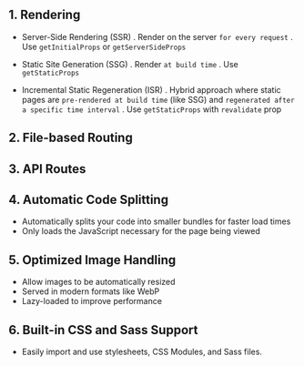 ## 1. Rendering

- Server-Side Rendering (SSR)
  . Render on the server `for every request`
  . Use `getInitialProps` or `getServerSideProps`

- Static Site Generation (SSG)
  . Render `at build time`
  . Use `getStaticProps`

- Incremental Static Regeneration (ISR)
  . Hybrid approach where static pages are `pre-rendered at build time` (like SSG) and
  `regenerated after a specific time interval`
  . Use `getStaticProps` with `revalidate` prop

## 2. File-based Routing

## 3. API Routes

## 4. Automatic Code Splitting

- Automatically splits your code into smaller bundles for faster load times
- Only loads the JavaScript necessary for the page being viewed

## 5. Optimized Image Handling

- Allow images to be automatically resized
- Served in modern formats like WebP
- Lazy-loaded to improve performance

## 6. Built-in CSS and Sass Support

- Easily import and use stylesheets, CSS Modules, and Sass files.
